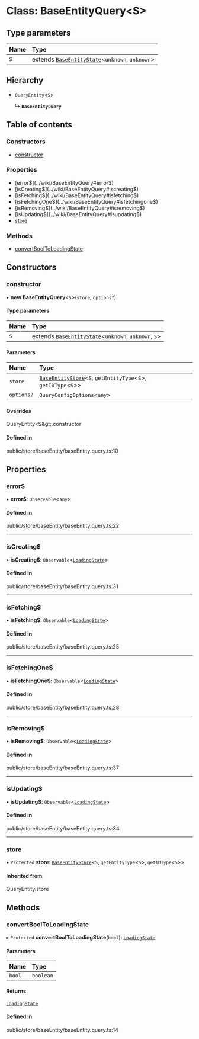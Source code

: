 # Class: BaseEntityQuery<S\>

## Type parameters

| Name | Type |
| :------ | :------ |
| `S` | extends [`BaseEntityState`](../wiki/BaseEntityState)<`unknown`, `unknown`\> |

## Hierarchy

- `QueryEntity`<`S`\>

  ↳ **`BaseEntityQuery`**

## Table of contents

### Constructors

- [constructor](../wiki/BaseEntityQuery#constructor)

### Properties

- [error$](../wiki/BaseEntityQuery#error$)
- [isCreating$](../wiki/BaseEntityQuery#iscreating$)
- [isFetching$](../wiki/BaseEntityQuery#isfetching$)
- [isFetchingOne$](../wiki/BaseEntityQuery#isfetchingone$)
- [isRemoving$](../wiki/BaseEntityQuery#isremoving$)
- [isUpdating$](../wiki/BaseEntityQuery#isupdating$)
- [store](../wiki/BaseEntityQuery#store)

### Methods

- [convertBoolToLoadingState](../wiki/BaseEntityQuery#convertbooltoloadingstate)

## Constructors

### constructor

• **new BaseEntityQuery**<`S`\>(`store`, `options?`)

#### Type parameters

| Name | Type |
| :------ | :------ |
| `S` | extends [`BaseEntityState`](../wiki/BaseEntityState)<`unknown`, `unknown`, `S`\> |

#### Parameters

| Name | Type |
| :------ | :------ |
| `store` | [`BaseEntityStore`](../wiki/BaseEntityStore)<`S`, `getEntityType`<`S`\>, `getIDType`<`S`\>\> |
| `options?` | `QueryConfigOptions`<`any`\> |

#### Overrides

QueryEntity&lt;S\&gt;.constructor

#### Defined in

public/store/baseEntity/baseEntity.query.ts:10

## Properties

### error$

• **error$**: `Observable`<`any`\>

#### Defined in

public/store/baseEntity/baseEntity.query.ts:22

___

### isCreating$

• **isCreating$**: `Observable`<[`LoadingState`](../wiki/LoadingState)\>

#### Defined in

public/store/baseEntity/baseEntity.query.ts:31

___

### isFetching$

• **isFetching$**: `Observable`<[`LoadingState`](../wiki/LoadingState)\>

#### Defined in

public/store/baseEntity/baseEntity.query.ts:25

___

### isFetchingOne$

• **isFetchingOne$**: `Observable`<[`LoadingState`](../wiki/LoadingState)\>

#### Defined in

public/store/baseEntity/baseEntity.query.ts:28

___

### isRemoving$

• **isRemoving$**: `Observable`<[`LoadingState`](../wiki/LoadingState)\>

#### Defined in

public/store/baseEntity/baseEntity.query.ts:37

___

### isUpdating$

• **isUpdating$**: `Observable`<[`LoadingState`](../wiki/LoadingState)\>

#### Defined in

public/store/baseEntity/baseEntity.query.ts:34

___

### store

• `Protected` **store**: [`BaseEntityStore`](../wiki/BaseEntityStore)<`S`, `getEntityType`<`S`\>, `getIDType`<`S`\>\>

#### Inherited from

QueryEntity.store

## Methods

### convertBoolToLoadingState

▸ `Protected` **convertBoolToLoadingState**(`bool`): [`LoadingState`](../wiki/LoadingState)

#### Parameters

| Name | Type |
| :------ | :------ |
| `bool` | `boolean` |

#### Returns

[`LoadingState`](../wiki/LoadingState)

#### Defined in

public/store/baseEntity/baseEntity.query.ts:14
